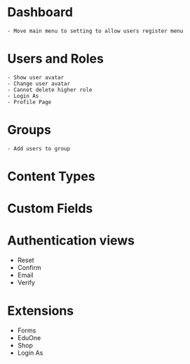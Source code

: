 # Dashboard
    - Move main menu to setting to allow users register menu
# Users and Roles
    - Show user avatar
    - Change user avatar
    - Cannot delete higher role
    - Login As
    - Profile Page
# Groups
    - Add users to group
# Content Types

# Custom Fields

# Authentication views
- Reset
- Confirm
- Email
- Verify

# Extensions
- Forms
- EduOne
- Shop
- Login As